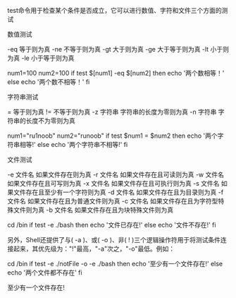 test命令用于检查某个条件是否成立，它可以进行数值、字符和文件三个方面的测试

数值测试

-eq     等于则为真
-ne     不等于则为真
-gt     大于则为真
-ge     大于等于则为真
-lt     小于则为真
-le     小于等于则为真

num1=100
num2=100
if test $[num1] -eq $[num2]
then
    echo '两个数相等！'
else
    echo '两个数不相等！'
fi

字符串测试

=       等于则为真
!=      不等于则为真
-z 字符串   字符串的长度为零则为真
-n 字符串   字符串的长度不为零则为真

num1="ru1noob"
num2="runoob"
if test $num1 = $num2
then
    echo '两个字符串相等!'
else
    echo '两个字符串不相等!'
fi

文件测试

-e 文件名	如果文件存在则为真
-r 文件名	如果文件存在且可读则为真
-w 文件名	如果文件存在且可写则为真
-x 文件名	如果文件存在且可执行则为真
-s 文件名	如果文件存在且至少有一个字符则为真
-d 文件名	如果文件存在且为目录则为真
-f 文件名	如果文件存在且为普通文件则为真
-c 文件名	如果文件存在且为字符型特殊文件则为真
-b 文件名	如果文件存在且为块特殊文件则为真

cd /bin
if test -e ./bash
then
    echo '文件已存在!'
else
    echo '文件不存在!'
fi


另外，Shell还提供了与( -a )、或( -o )、非( ! )三个逻辑操作符用于将测试条件连接起来，其优先级为："!"最高，"-a"次之，"-o"最低。例如：

cd /bin
if test -e ./notFile -o -e ./bash
then
    echo '至少有一个文件存在!'
else
    echo '两个文件都不存在'
fi

至少有一个文件存在!